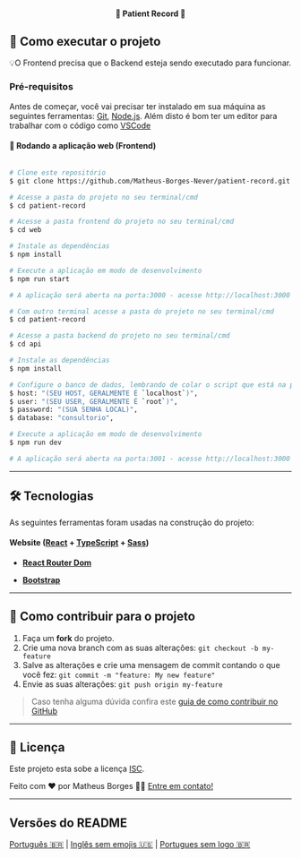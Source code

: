 <h4 align="center"> 
	🚧  Patient Record  🚧
</h4>

## 🚀 Como executar o projeto

💡O Frontend precisa que o Backend esteja sendo executado para funcionar.

### Pré-requisitos

Antes de começar, você vai precisar ter instalado em sua máquina as seguintes ferramentas:
[Git](https://git-scm.com), [Node.js](https://nodejs.org/en/). 
Além disto é bom ter um editor para trabalhar com o código como [VSCode](https://code.visualstudio.com/)


#### 🧭 Rodando a aplicação web (Frontend)

```bash

# Clone este repositório
$ git clone https://github.com/Matheus-Borges-Never/patient-record.git

# Acesse a pasta do projeto no seu terminal/cmd
$ cd patient-record

# Acesse a pasta frontend do projeto no seu terminal/cmd
$ cd web

# Instale as dependências
$ npm install

# Execute a aplicação em modo de desenvolvimento
$ npm run start

# A aplicação será aberta na porta:3000 - acesse http://localhost:3000

# Com outro terminal acesse a pasta do projeto no seu terminal/cmd
$ cd patient-record

# Acesse a pasta backend do projeto no seu terminal/cmd
$ cd api

# Instale as dependências
$ npm install

# Configure o banco de dados, lembrando de colar o script que está na pasta ../stringBd no seu arquivo sql 
$ host: "(SEU HOST, GERALMENTE É `localhost`)",
$ user: "(SEU USER, GERALMENTE É `root`)",
$ password: "(SUA SENHA LOCAL)",
$ database: "consultorio",

# Execute a aplicação em modo de desenvolvimento
$ npm run dev

# A aplicação será aberta na porta:3001 - acesse http://localhost:3000


```

---

## 🛠 Tecnologias

As seguintes ferramentas foram usadas na construção do projeto:

#### **Website**  ([React](https://reactjs.org/)  +  [TypeScript](https://www.typescriptlang.org/) + [Sass](https://sass-lang.com/))

-   **[React Router Dom](https://github.com/ReactTraining/react-router/tree/master/packages/react-router-dom)**

-   **[Bootstrap](https://getbootstrap.com/docs/5.3/getting-started/introduction/)**


---

## 💪 Como contribuir para o projeto

1. Faça um **fork** do projeto.
2. Crie uma nova branch com as suas alterações: `git checkout -b my-feature`
3. Salve as alterações e crie uma mensagem de commit contando o que você fez: `git commit -m "feature: My new feature"`
4. Envie as suas alterações: `git push origin my-feature`
> Caso tenha alguma dúvida confira este [guia de como contribuir no GitHub](./CONTRIBUTING.md)

---

## 📝 Licença

Este projeto esta sobe a licença [ISC](./LICENSE).

Feito com ❤️ por Matheus Borges 👋🏽 [Entre em contato!](https://www.linkedin.com/in/matheus-borges-paulino/)

---

##  Versões do README

[Português 🇧🇷](./README.md)  |  [Inglês sem emojis 🇺🇸](./README-en.md) | [Portugues sem logo  🇧🇷](./README-sem-logo.md) 
